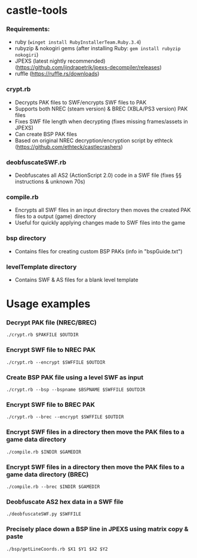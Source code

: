 # castle-tools

### Requirements:
- ruby (`winget install RubyInstallerTeam.Ruby.3.4`)
- rubyzip & nokogiri gems (after installing Ruby: `gem install rubyzip nokogiri`)
- JPEXS (latest nightly recommended) (https://github.com/jindrapetrik/jpexs-decompiler/releases) 
- ruffle (https://ruffle.rs/downloads)

### crypt.rb
- Decrypts PAK files to SWF/encrypts SWF files to PAK
- Supports both NREC (steam version) & BREC (XBLA/PS3 version) PAK files
- Fixes SWF file length when decrypting (fixes missing frames/assets in JPEXS)
- Can create BSP PAK files
- Based on original NREC decryption/encryption script by ethteck (https://github.com/ethteck/castlecrashers)

### deobfuscateSWF.rb
- Deobfuscates all AS2 (ActionScript 2.0) code in a SWF file (fixes §§ instructions & unknown 70s)

### compile.rb
- Encrypts all SWF files in an input directory then moves the created PAK files to a output (game) directory
- Useful for quickly applying changes made to SWF files into the game

### bsp directory
- Contains files for creating custom BSP PAKs (info in "bspGuide.txt")

### levelTemplate directory
- Contains SWF & AS files for a blank level template

# Usage examples

### Decrypt PAK file (NREC/BREC)
```
./crypt.rb $PAKFILE $OUTDIR
```

### Encrypt SWF file to NREC PAK
```
./crypt.rb --encrypt $SWFFILE $OUTDIR 
```

### Create BSP PAK file using a level SWF as input
```
./crypt.rb --bsp --bspname $BSPNAME $SWFFILE $OUTDIR
```

### Encrypt SWF file to BREC PAK
```
./crypt.rb --brec --encrypt $SWFFILE $OUTDIR
```

### Encrypt SWF files in a directory then move the PAK files to a game data directory
```
./compile.rb $INDIR $GAMEDIR
```

### Encrypt SWF files in a directory then move the PAK files to a game data directory (BREC)
```
./compile.rb --brec $INDIR $GAMEDIR
```

### Deobfuscate AS2 hex data in a SWF file
```
./deobfuscateSWF.py $SWFFILE
```

### Precisely place down a BSP line in JPEXS using matrix copy & paste
```
./bsp/getLineCoords.rb $X1 $Y1 $X2 $Y2
```
